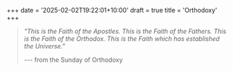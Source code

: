 +++
date = '2025-02-02T19:22:01+10:00'
draft = true
title = 'Orthodoxy'
+++

> *"This is the Faith of the Apostles. This is the Faith of the Fathers. This is the Faith of the Orthodox. This is the Faith which has established the Universe."*
>
>--- from the Sunday of Orthodoxy



